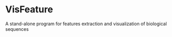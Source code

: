 # VisFeature
A stand-alone program for features extraction and visualization of biological sequences
